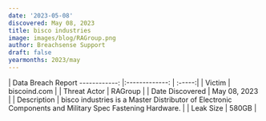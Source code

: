 ```yaml
---
date: '2023-05-08'
discovered: May 08, 2023
title: bisco industries
image: images/blog/RAGroup.png
author: Breachsense Support
draft: false
yearmonths: 2023/may
---
```



| Data Breach Report
------------:     |:-------------:    | :-----:|
| Victim      | biscoind.com      | 
| Threat Actor      | RAGroup      | 
| Date Discovered      | May 08, 2023      | 
| Description      | bisco industries is a Master Distributor of Electronic Components and Military Spec Fastening Hardware.      | 
| Leak Size      | 580GB      | 

